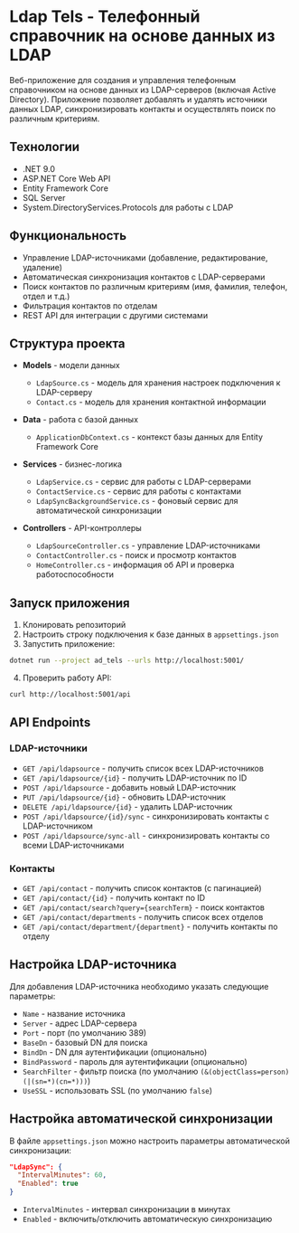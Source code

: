 # Ldap Tels - Телефонный справочник на основе данных из LDAP

Веб-приложение для создания и управления телефонным справочником на основе данных из LDAP-серверов (включая Active Directory). Приложение позволяет добавлять и удалять источники данных LDAP, синхронизировать контакты и осуществлять поиск по различным критериям.

## Технологии

- .NET 9.0
- ASP.NET Core Web API
- Entity Framework Core
- SQL Server
- System.DirectoryServices.Protocols для работы с LDAP

## Функциональность

- Управление LDAP-источниками (добавление, редактирование, удаление)
- Автоматическая синхронизация контактов с LDAP-серверами
- Поиск контактов по различным критериям (имя, фамилия, телефон, отдел и т.д.)
- Фильтрация контактов по отделам
- REST API для интеграции с другими системами

## Структура проекта

- **Models** - модели данных
  - `LdapSource.cs` - модель для хранения настроек подключения к LDAP-серверу
  - `Contact.cs` - модель для хранения контактной информации

- **Data** - работа с базой данных
  - `ApplicationDbContext.cs` - контекст базы данных для Entity Framework Core

- **Services** - бизнес-логика
  - `LdapService.cs` - сервис для работы с LDAP-серверами
  - `ContactService.cs` - сервис для работы с контактами
  - `LdapSyncBackgroundService.cs` - фоновый сервис для автоматической синхронизации

- **Controllers** - API-контроллеры
  - `LdapSourceController.cs` - управление LDAP-источниками
  - `ContactController.cs` - поиск и просмотр контактов
  - `HomeController.cs` - информация об API и проверка работоспособности

## Запуск приложения

1. Клонировать репозиторий
2. Настроить строку подключения к базе данных в `appsettings.json`
3. Запустить приложение:

```bash
dotnet run --project ad_tels --urls http://localhost:5001/
```

4. Проверить работу API:

```bash
curl http://localhost:5001/api
```

## API Endpoints

### LDAP-источники

- `GET /api/ldapsource` - получить список всех LDAP-источников
- `GET /api/ldapsource/{id}` - получить LDAP-источник по ID
- `POST /api/ldapsource` - добавить новый LDAP-источник
- `PUT /api/ldapsource/{id}` - обновить LDAP-источник
- `DELETE /api/ldapsource/{id}` - удалить LDAP-источник
- `POST /api/ldapsource/{id}/sync` - синхронизировать контакты с LDAP-источником
- `POST /api/ldapsource/sync-all` - синхронизировать контакты со всеми LDAP-источниками

### Контакты

- `GET /api/contact` - получить список контактов (с пагинацией)
- `GET /api/contact/{id}` - получить контакт по ID
- `GET /api/contact/search?query={searchTerm}` - поиск контактов
- `GET /api/contact/departments` - получить список всех отделов
- `GET /api/contact/department/{department}` - получить контакты по отделу

## Настройка LDAP-источника

Для добавления LDAP-источника необходимо указать следующие параметры:

- `Name` - название источника
- `Server` - адрес LDAP-сервера
- `Port` - порт (по умолчанию 389)
- `BaseDn` - базовый DN для поиска
- `BindDn` - DN для аутентификации (опционально)
- `BindPassword` - пароль для аутентификации (опционально)
- `SearchFilter` - фильтр поиска (по умолчанию `(&(objectClass=person)(|(sn=*)(cn=*)))`)
- `UseSSL` - использовать SSL (по умолчанию `false`)

## Настройка автоматической синхронизации

В файле `appsettings.json` можно настроить параметры автоматической синхронизации:

```json
"LdapSync": {
  "IntervalMinutes": 60,
  "Enabled": true
}
```

- `IntervalMinutes` - интервал синхронизации в минутах
- `Enabled` - включить/отключить автоматическую синхронизацию
